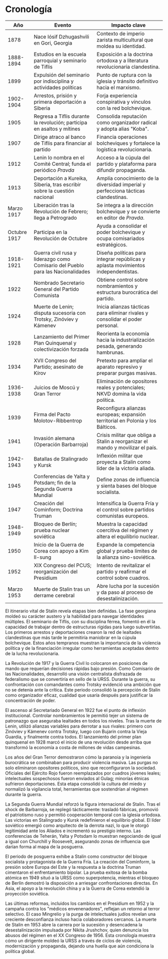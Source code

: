 # Cronología

| Año | Evento | Impacto clave |
| --- | --- | --- |
| 1878 | Nace Iósif Dzhugashvili en Gori, Georgia | Contexto de imperio zarista multicultural que moldea su identidad. |
| 1888-1894 | Estudios en la escuela parroquial y seminario de Tiflis | Exposición a la doctrina ortodoxa y a literatura revolucionaria clandestina. |
| 1899 | Expulsión del seminario por indisciplina y actividades políticas | Punto de ruptura con la iglesia y tránsito definitivo hacia el marxismo. |
| 1902-1904 | Arrestos, prisión y primera deportación a Siberia | Forja experiencia conspirativa y vínculos con la red bolchevique. |
| 1905 | Regresa a Tiflis durante la revolución; participa en asaltos y mítines | Consolida reputación como organizador radical y adopta alias "Koba". |
| 1907 | Dirige atraco al banco de Tiflis para financiar al partido | Financia operaciones bolcheviques y fortalece la logística revolucionaria. |
| 1912 | Lenin lo nombra en el Comité Central; funda el periódico *Pravda* | Acceso a la cúpula del partido y plataforma para difundir propaganda. |
| 1913 | Deportación a Kureika, Siberia, tras escribir sobre la cuestión nacional | Amplía conocimiento de la diversidad imperial y perfecciona tácticas clandestinas. |
| Marzo 1917 | Liberación tras la Revolución de Febrero; llega a Petrogrado | Se integra a la dirección bolchevique y se convierte en editor de *Pravda*. |
| Octubre 1917 | Participa en la Revolución de Octubre | Ayuda a consolidar el poder bolchevique y ocupa comisariados estratégicos. |
| 1918-1921 | Guerra civil rusa y liderazgo como Comisario del Pueblo para las Nacionalidades | Diseña políticas para integrar repúblicas y aplasta movimientos independentistas. |
| 1922 | Nombrado Secretario General del Partido Comunista | Obtiene control sobre nombramientos y estructura burocrática del partido. |
| 1924 | Muerte de Lenin; disputa sucesoria con Trotsky, Zinóviev y Kámenev | Inicia alianzas tácticas para eliminar rivales y consolidar el poder personal. |
| 1928 | Lanzamiento del Primer Plan Quinquenal y colectivización forzada | Reorienta la economía hacia la industrialización pesada, generando hambrunas. |
| 1934 | XVII Congreso del Partido; asesinato de Kírov | Pretexto para ampliar el aparato represivo y preparar purgas masivas. |
| 1936-1938 | Juicios de Moscú y Gran Terror | Eliminación de opositores reales y potenciales; NKVD domina la vida política. |
| 1939 | Firma del Pacto Molotov-Ribbentrop | Reconfigura alianzas europeas; expansión territorial en Polonia y los Bálticos. |
| 1941 | Invasión alemana (Operación Barbarroja) | Crisis militar que obliga a Stalin a reorganizar el mando y movilizar el país. |
| 1942-1943 | Batallas de Stalingrado y Kursk | Inflexión militar que proyecta a Stalin como líder de la victoria aliada. |
| 1945 | Conferencias de Yalta y Potsdam; fin de la Segunda Guerra Mundial | Define zonas de influencia y sienta bases del bloque socialista. |
| 1947 | Creación del Cominform; Doctrina Truman | Intensifica la Guerra Fría y el control sobre partidos comunistas europeos. |
| 1948-1949 | Bloqueo de Berlín; prueba nuclear soviética | Muestra la capacidad coercitiva del régimen y altera el equilibrio nuclear. |
| 1950 | Inicio de la Guerra de Corea con apoyo a Kim Il-sung | Expande la competencia global y prueba límites de la alianza sino-soviética. |
| 1952 | XIX Congreso del PCUS; reorganización del Presidium | Intento de revitalizar el partido y reafirmar el control sobre cuadros. |
| Marzo 1953 | Muerte de Stalin tras un derrame cerebral | Abre lucha por la sucesión y da paso al proceso de desestalinización. |

El itinerario vital de Stalin revela etapas bien definidas. La fase georgiana moldeó su carácter austero y la habilidad para navegar identidades múltiples. El seminario de Tiflis, con su disciplina férrea, fomentó en él la capacidad de trabajar dentro de estructuras rígidas para luego subvertirlas. Los primeros arrestos y deportaciones crearon la red de lealtades clandestinas que más tarde le permitiría maniobrar en la cúpula bolchevique. Estos años tempranos muestran la importancia de la violencia política y de la financiación irregular como herramientas aceptadas dentro de la lucha revolucionaria.

La Revolución de 1917 y la Guerra Civil lo colocaron en posiciones de mando que requerían decisiones rápidas bajo presión. Como Comisario de las Nacionalidades, desarrolló una visión centralista disfrazada de federalismo que se convertiría en sello de la URSS. Durante la guerra, su confrontación con comandantes como Trotsky evidenció una ambición que no se detenía ante la crítica. Este periodo consolidó la percepción de Stalin como organizador eficaz, cualidad que usaría después para justificar la concentración de poder.

El ascenso al Secretariado General en 1922 fue el punto de inflexión institucional. Controlar nombramientos le permitió tejer un sistema de patronazgo que aseguraba lealtades en todos los niveles. Tras la muerte de Lenin, utilizó alianzas variables para derrotar a sus rivales: primero con Zinóviev y Kámenev contra Trotsky, luego con Bujarin contra la Vieja Guardia, y finalmente contra todos. El lanzamiento del primer plan quinquenal en 1928 marcó el inicio de una revolución desde arriba que transformó la economía a costa de millones de vidas campesinas.

Los años del Gran Terror demostraron cómo la paranoia y la ingeniería burocrática se combinaban para producir violencia masiva. Las purgas no solo eliminaron opositores políticos, sino que reconfiguraron la sociedad. Oficiales del Ejército Rojo fueron reemplazados por cuadros jóvenes leales; intelectuales sospechosos fueron enviados al Gulag; minorías étnicas sufrieron deportaciones. Esta etapa consolidó la cultura del miedo y normalizó la vigilancia total, herramientas que sostendrían al régimen durante la guerra.

La Segunda Guerra Mundial reforzó la figura internacional de Stalin. Tras el shock de Barbarroja, se replegó tácticamente: trasladó fábricas, promovió el patriotismo ruso y permitió cooperación temporal con la iglesia ortodoxa. Las victorias en Stalingrado y Kursk redefinieron el equilibrio global. El líder soviético emergió como arquitecto de la derrota nazi, lo que le otorgó legitimidad ante los Aliados e incrementó su prestigio interno. Las conferencias de Teherán, Yalta y Potsdam lo muestran negociando de igual a igual con Churchill y Roosevelt, asegurando zonas de influencia que darían forma al mapa de la posguerra.

El periodo de posguerra exhibe a Stalin como constructor del bloque socialista y protagonista de la Guerra Fría. La creación del Cominform, la presión sobre Europa del Este y la respuesta a la doctrina Truman cimentaron el enfrentamiento bipolar. La prueba exitosa de la bomba atómica en 1949 situó a la URSS como superpotencia, mientras el bloqueo de Berlín demostró la disposición a arriesgar confrontaciones directas. En Asia, el apoyo a la revolución china y a la Guerra de Corea extendió la proyección soviética.

Las últimas reformas, incluidos los cambios en el Presidium en 1952 y la campaña contra los "médicos envenenadores", reflejan un retorno al terror selectivo. El caso Mingrelio y la purga de intelectuales judíos revelan una creciente desconfianza incluso hacia colaboradores cercanos. La muerte de Stalin en 1953 abre la carrera por la sucesión y desencadena la desestalinización impulsada por Nikita Jrushchov, quien denuncia los abusos del régimen en el XX Congreso de 1956. Esta cronología muestra cómo un dirigente moldeó la URSS a través de ciclos de violencia, modernización y propaganda, dejando una huella que aún condiciona la política global.
